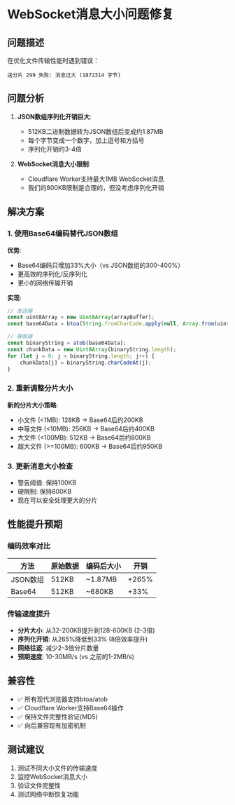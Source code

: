 # WebSocket消息大小问题修复

## 问题描述

在优化文件传输性能时遇到错误：
```
送分片 299 失败: 消息过大 (1872314 字节)
```

## 问题分析

1. **JSON数组序列化开销巨大**: 
   - 512KB二进制数据转为JSON数组后变成约1.87MB
   - 每个字节变成一个数字，加上逗号和方括号
   - 序列化开销约3-4倍

2. **WebSocket消息大小限制**:
   - Cloudflare Worker支持最大1MB WebSocket消息
   - 我们的800KB限制是合理的，但没考虑序列化开销

## 解决方案

### 1. 使用Base64编码替代JSON数组

**优势**:
- Base64编码只增加33%大小（vs JSON数组的300-400%）
- 更高效的序列化/反序列化
- 更小的网络传输开销

**实现**:
```typescript
// 发送端
const uint8Array = new Uint8Array(arrayBuffer);
const base64Data = btoa(String.fromCharCode.apply(null, Array.from(uint8Array)));

// 接收端  
const binaryString = atob(base64Data);
const chunkData = new Uint8Array(binaryString.length);
for (let j = 0; j < binaryString.length; j++) {
    chunkData[j] = binaryString.charCodeAt(j);
}
```

### 2. 重新调整分片大小

**新的分片大小策略**:
- 小文件 (<1MB): 128KB → Base64后约200KB
- 中等文件 (<10MB): 256KB → Base64后约400KB  
- 大文件 (<100MB): 512KB → Base64后约800KB
- 超大文件 (>=100MB): 600KB → Base64后约950KB

### 3. 更新消息大小检查

- 警告阈值: 保持100KB
- 硬限制: 保持800KB
- 现在可以安全处理更大的分片

## 性能提升预期

### 编码效率对比

| 方法 | 原始数据 | 编码后大小 | 开销 |
|------|----------|------------|------|
| JSON数组 | 512KB | ~1.87MB | +265% |
| Base64 | 512KB | ~680KB | +33% |

### 传输速度提升

- **分片大小**: 从32-200KB提升到128-600KB (2-3倍)
- **序列化开销**: 从265%降低到33% (8倍效率提升)
- **网络往返**: 减少2-3倍分片数量
- **预期速度**: 10-30MB/s (vs 之前的1-2MB/s)

## 兼容性

- ✅ 所有现代浏览器支持btoa/atob
- ✅ Cloudflare Worker支持Base64操作
- ✅ 保持文件完整性验证(MD5)
- ✅ 向后兼容现有加密机制

## 测试建议

1. 测试不同大小文件的传输速度
2. 监控WebSocket消息大小
3. 验证文件完整性
4. 测试网络中断恢复功能